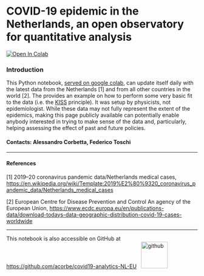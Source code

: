 # COVID-19 epidemic in the Netherlands, an open observatory for quantitative analysis

<a href="https://colab.research.google.com/github/acorbe/covid19-analytics-NL-EU/blob/master/Corona_stats_for_public.ipynb" target="_parent"><img src="https://colab.research.google.com/assets/colab-badge.svg" alt="Open In Colab"/></a>

### Introduction
This Python notebook, [served on google colab](https://colab.research.google.com/github/acorbe/covid19-analytics-NL-EU/blob/master/Corona_stats_for_public.ipynb), can update itself daily with the latest data from the Netherlands [1] and from all other countries in the world [2]. The provides an example on how to perform some very basic fit to the data (i.e. the [KISS](https://en.wikipedia.org/wiki/KISS_principle) principle). It was setup by physicists, not epidemiologist. While these data may not fully represent the extent of the epidemics, making this page publicly available can potentially enable anybody interested in trying to make sense of the data and, particularly, helping assessing the effect of past and future policies.  

#### Contacts: Alessandro Corbetta, Federico Toschi


---
#### References

[1] 2019–20 coronavirus pandemic data/Netherlands medical cases, https://en.wikipedia.org/wiki/Template:2019%E2%80%9320_coronavirus_pandemic_data/Netherlands_medical_cases

[2] European Centre for Disease Prevention and Control
An agency of the European Union, https://www.ecdc.europa.eu/en/publications-data/download-todays-data-geographic-distribution-covid-19-cases-worldwide

-----

This notebook is also accessible on GitHub at
https://github.com/acorbe/covid19-analytics-NL-EU  &nbsp; <a href="https://github.com/acorbe/covid19-analytics-NL-EU "><img src="https://github.githubassets.com/images/modules/logos_page/GitHub-Logo.png" alt="github" width="70px"/></a>
